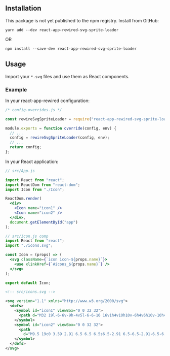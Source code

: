 ## Installation

This package is not yet published to the npm registry. Install from GitHub:

```
yarn add --dev react-app-rewired-svg-sprite-loader
```

OR

```
npm install --save-dev react-app-rewired-svg-sprite-loader
```

## Usage

Import your `*.svg` files and use them as React components.

### Example

In your react-app-rewired configuration:

```javascript
/* config-overrides.js */

const rewireSvgSpriteLoader = require("react-app-rewired-svg-sprite-loader");

module.exports = function override(config, env) {
  // ...
  config = rewireSvgSpriteLoader(config, env);
  // ...
  return config;
};
```

In your React application:

```jsx harmony
// src/App.js

import React from "react";
import ReactDom from "react-dom";
import Icon from "./Icon";

ReactDom.render(
  <div>
    <Icon name="icon1" />
    <Icon name="icon2" />
  </div>,
  document.getElementById("app")
);
```

```jsx harmony
// src/Icon.js comp
import React from "react";
import "./icons.svg";

const Icon = (props) => (
  <svg className={`icon icon-${props.name}`}>
    <use xlinkHref={`#icons_${props.name}`} />
  </svg>
);

export default Icon;
```

```svg
<!-- src/icons.svg -->

<svg version="1.1" xmlns="http://www.w3.org/2000/svg">
  <defs>
    <symbol id="icon1" viewBox="0 0 32 32">
      <path d="M32 19l-6-6v-9h-4v5l-6-6-16 16v1h4v10h10v-6h4v6h10v-10h4z"></path>
    </symbol>
    <symbol id="icon2" viewBox="0 0 32 32">
      <path
        d="M9.5 19c0 3.59 2.91 6.5 6.5 6.5s6.5-2.91 6.5-6.5-2.91-6.5-6.5-6.5-6.5 2.91-6.5 6.5zM30 8h-7c-0.5-2-1-4-3-4h-8c-2 0-2.5 2-3 4h-7c-1.1 0-2 0.9-2 2v18c0 1.1 0.9 2 2 2h28c1.1 0 2-0.9 2-2v-18c0-1.1-0.9-2-2-2zM16 27.875c-4.902 0-8.875-3.973-8.875-8.875s3.973-8.875 8.875-8.875c4.902 0 8.875 3.973 8.875 8.875s-3.973 8.875-8.875 8.875zM30 14h-4v-2h4v2z"></path>
    </symbol>
  </defs>
</svg>
```
